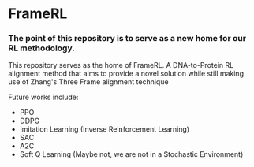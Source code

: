 # FrameRL

### The point of this repository is to serve as a new home for our RL methodology.

This repository serves as the home of FrameRL. A DNA-to-Protein RL alignment method that aims to provide a novel solution while still making use of Zhang's Three Frame alignment technique

Future works include:
- PPO
- DDPG
- Imitation Learning (Inverse Reinforcement Learning)
- SAC
- A2C
- Soft Q Learning (Maybe not, we are not in a Stochastic Environment)
